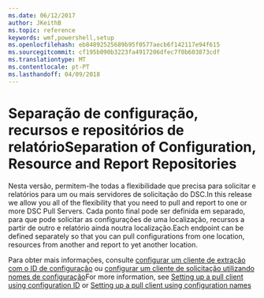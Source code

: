 ```yaml
---
ms.date: 06/12/2017
author: JKeithB
ms.topic: reference
keywords: wmf,powershell,setup
ms.openlocfilehash: eb84892525689b95f0577aecb6f142117e94f615
ms.sourcegitcommit: cf195b090b3223fa4917206dfec7f0b603873cdf
ms.translationtype: MT
ms.contentlocale: pt-PT
ms.lasthandoff: 04/09/2018
---
```

# <a name="separation-of-configuration-resource-and-report-repositories"></a><span data-ttu-id="488f4-102">Separação de configuração, recursos e repositórios de relatório</span><span class="sxs-lookup"><span data-stu-id="488f4-102">Separation of Configuration, Resource and Report Repositories</span></span>

<span data-ttu-id="488f4-103">Nesta versão, permitem-lhe todas a flexibilidade que precisa para solicitar e relatórios para um ou mais servidores de solicitação do DSC.</span><span class="sxs-lookup"><span data-stu-id="488f4-103">In this release we allow you all of the flexibility that you need to pull and report to one or more DSC Pull Servers.</span></span> <span data-ttu-id="488f4-104">Cada ponto final pode ser definida em separado, para que pode solicitar as configurações de uma localização, recursos a partir de outro e relatório ainda noutra localização.</span><span class="sxs-lookup"><span data-stu-id="488f4-104">Each endpoint can be defined separately so that you can pull configurations from one location, resources from another and report to yet another location.</span></span>

<span data-ttu-id="488f4-105">Para obter mais informações, consulte [configurar um cliente de extração com o ID de configuração](https://msdn.microsoft.com/powershell/dsc/pullclientconfigid) ou [configurar um cliente de solicitação utilizando nomes de configuração](https://msdn.microsoft.com/powershell/dsc/pullclientconfignames)</span><span class="sxs-lookup"><span data-stu-id="488f4-105">For more information, see [Setting up a pull client using configuration ID](https://msdn.microsoft.com/powershell/dsc/pullclientconfigid) or [Setting up a pull client using configuration names](https://msdn.microsoft.com/powershell/dsc/pullclientconfignames)</span></span>